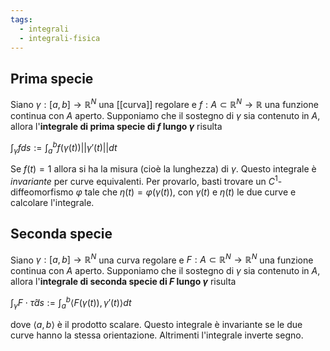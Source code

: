 ```yaml
---
tags:
  - integrali
  - integrali-fisica
---
```

## Prima specie
Siano $\gamma:[a,b]\rightarrow\mathbb{R}^N$ una [[curva]] regolare e $f:A\subset\mathbb{R}^N\rightarrow\mathbb{R}$ una funzione continua con $A$ aperto. Supponiamo che il sostegno di $\gamma$ sia contenuto in $A$, allora l'**integrale di prima specie di $f$ lungo $\gamma$** risulta

$\int_{\gamma}fds:=\int_a^bf(\gamma(t))||\gamma'(t)||dt$

Se $f(t)=1$ allora si ha la misura (cioè la lunghezza) di $\gamma$. Questo integrale è *invariante* per curve equivalenti. Per provarlo, basti trovare un $C^1$-diffeomorfismo $\varphi$ tale che $\eta(t)=\varphi(\gamma(t))$, con $\gamma(t)$ e $\eta(t)$ le due curve e calcolare l'integrale.
## Seconda specie
Siano $\gamma:[a,b]\rightarrow\mathbb{R}^N$ una curva regolare e $F:A\subset\mathbb{R}^N\rightarrow\mathbb{R}^N$ una funzione continua con $A$ aperto. Supponiamo che il sostegno di $\gamma$ sia contenuto in $A$, allora l'**integrale di seconda specie di $F$ lungo $\gamma$** risulta

$\int_{\gamma}F\cdot\hat{\tau}ds:=\int_{a}^{b}\langle F(\gamma(t)),\gamma'(t)\rangle dt$

dove $\langle a, b \rangle$ è il prodotto scalare. Questo integrale è invariante se le due curve hanno la stessa orientazione. Altrimenti l'integrale inverte segno.